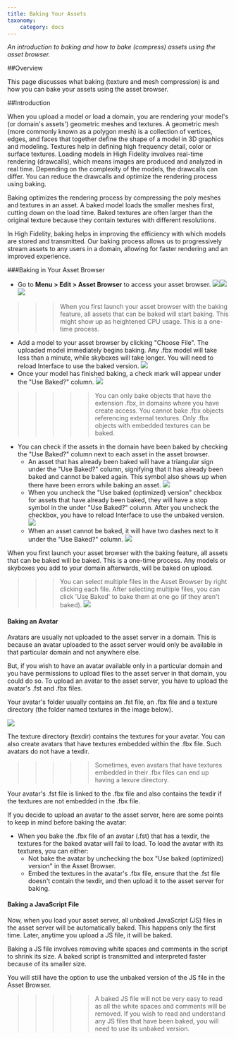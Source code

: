 ```yaml
---
title: Baking Your Assets
taxonomy:
    category: docs
---
```


*An introduction to baking and how to bake (compress) assets using the asset browser.*

##Overview

This page discusses what baking (texture and mesh compression) is and how you can bake your assets using the asset browser. 

##Introduction

When you upload a model or load a domain, you are rendering your model's (or domain's assets') geometric meshes and textures. A geometric mesh (more commonly known as a polygon mesh) is a collection of vertices, edges, and faces that together define the shape of a model in 3D graphics and modeling. Textures help in defining high frequency detail, color or surface textures. Loading models in High Fidelity involves real-time rendering (drawcalls), which means images are produced and analyzed in real time. Depending on the complexity of the models, the drawcalls can differ. You can reduce the drawcalls and optimize the rendering process using baking. 

Baking optimizes the rendering process by compressing the poly meshes and textures in an asset. A baked model loads the smaller meshes first, cutting down on the load time. Baked textures are often larger than the original texture because they contain textures with different resolutions. 

In High Fidelity, baking helps in improving the efficiency with which models are stored and transmitted. Our baking process allows us to progressively stream assets to any users in a domain, allowing for faster rendering and an improved experience. 

###Baking in Your Asset Browser

* Go to **Menu > Edit > Asset Browser** to access your asset browser. ![](edit-asset-browser.PNG)![](asset-browser.PNG)![](baking-tooltip.PNG)
>>>When you first launch your asset browser with the baking feature, all assets that can be baked will start baking. This might show up as heightened CPU usage. This is a one-time process.

* Add a model to your asset browser by clicking "Choose File". The uploaded model immediately begins baking. Any .fbx model will take less than a minute, while skyboxes will take longer. You will need to reload Interface to use the baked version. ![](model-baking.PNG)
* Once your model has finished baking, a check mark will appear under the "Use Baked?" column. ![](finished-baking.PNG)
>>>>> You can only bake objects that have the extension .fbx, in domains where you have create access. You cannot bake .fbx objects referencing external textures. Only .fbx objects with embedded textures can be baked. 


* You can check if the assets in the domain have been baked by checking the "Use Baked?" column next to each asset in the asset browser. 
  * An asset that has already been baked will have a triangular sign under the "Use Baked?" column, signifying that it has already been baked and cannot be baked again. This symbol also shows up when there have been errors while baking an asset. ![](baked.PNG)
  * When you uncheck the "Use baked (optimized) version" checkbox for assets that have already been baked, they will have a stop symbol in the under "Use Baked?" column. After you uncheck the checkbox, you have to reload Interface to use the unbaked version. ![](uncheck-bake.PNG)
  * When an asset cannot be baked, it will have two dashes next to it under the "Use Baked?" column. ![](no-bake.PNG)

When you first launch your asset browser with the baking feature, all assets that can be baked will be baked. This is a one-time process. Any models or skyboxes you add to your domain afterwards, will be baked on upload. 

>>> You can select multiple files in the Asset Browser by right clicking each file. After selecting multiple files, you can click 'Use Baked' to bake them at one go (if they aren't baked). ![](select-multiple.PNG) 

#### Baking an Avatar

Avatars are usually not uploaded to the asset server in a domain. This is because an avatar uploaded to the asset server would only be available in that particular domain and not anywhere else. 

But, if you wish to have an avatar available only in a particular domain and you have permissions to upload files to the asset server in that domain, you could do so. To upload an avatar to the asset server, you have to upload the avatar's .fst and .fbx files. 

Your avatar's folder usually contains an .fst file, an .fbx file and a texture directory (the folder named textures in the image below). 

![](avatar-fst-fbx.png) 

The texture directory (texdir) contains the textures for your avatar. You can also create avatars that have textures embedded within the .fbx file. Such avatars do not have a texdir. 

>>>>> Sometimes, even avatars that have textures embedded in their .fbx files can end up having a texure directory. 

Your avatar's .fst file is linked to the .fbx file and also contains the texdir if the textures are not embedded in the .fbx file. 

If you decide to upload an avatar to the asset server, here are some points to keep in mind before baking the avatar:

* When you bake the .fbx file of an avatar (.fst) that has a texdir, the textures for the baked avatar will fail to load. To load the avatar with its textures, you can either:
  * Not bake the avatar by unchecking the box "Use baked (optimized) version" in the Asset Browser. 
  * Embed the textures in the avatar's .fbx file, ensure that the .fst file doesn't contain the texdir, and then upload it to the asset server for baking. 




#### Baking a JavaScript File

Now, when you load your asset server, all unbaked JavaScript (JS) files in the asset server will be automatically baked. This happens only the first time. Later, anytime you upload a JS file, it will be baked. 

Baking a JS file involves removing white spaces and comments in the script to shrink its size. A baked script is transmitted and interpreted faster because of its smaller size. 

You will still have the option to use the unbaked version of the JS file in the Asset Browser. 

> > > > > A baked JS file will not be very easy to read as all the white spaces and comments will be removed. If you wish to read and understand any JS files that have been baked, you will need to use its unbaked version.

